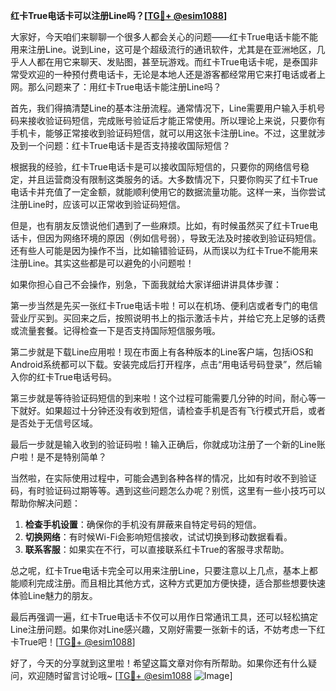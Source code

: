 **红卡True电话卡可以注册Line吗？[[TG💪+ @esim1088](https://t.me/s/esim1088)]**

大家好，今天咱们来聊聊一个很多人都会关心的问题——红卡True电话卡能不能用来注册Line。说到Line，这可是个超级流行的通讯软件，尤其是在亚洲地区，几乎人人都在用它来聊天、发贴图，甚至玩游戏。而红卡True电话卡呢，是泰国非常受欢迎的一种预付费电话卡，无论是本地人还是游客都经常用它来打电话或者上网。那么问题来了：用红卡True电话卡能注册Line吗？

首先，我们得搞清楚Line的基本注册流程。通常情况下，Line需要用户输入手机号码来接收验证码短信，完成账号验证后才能正常使用。所以理论上来说，只要你有手机卡，能够正常接收到验证码短信，就可以用这张卡注册Line。不过，这里就涉及到一个问题：红卡True电话卡是否支持接收国际短信？

根据我的经验，红卡True电话卡是可以接收国际短信的，只要你的网络信号稳定，并且运营商没有限制这类服务的话。大多数情况下，只要你购买了红卡True电话卡并充值了一定金额，就能顺利使用它的数据流量功能。这样一来，当你尝试注册Line时，应该可以正常收到验证码短信。

但是，也有朋友反馈说他们遇到了一些麻烦。比如，有时候虽然买了红卡True电话卡，但因为网络环境的原因（例如信号弱），导致无法及时接收到验证码短信。还有些人可能是因为操作不当，比如输错验证码，从而误以为红卡True不能用来注册Line。其实这些都是可以避免的小问题啦！

如果你担心自己不会操作，别急，下面我就给大家详细讲讲具体步骤：

第一步当然是先买一张红卡True电话卡啦！可以在机场、便利店或者专门的电信营业厅买到。买回来之后，按照说明书上的指示激活卡片，并给它充上足够的话费或流量套餐。记得检查一下是否支持国际短信服务哦。

第二步就是下载Line应用啦！现在市面上有各种版本的Line客户端，包括iOS和Android系统都可以下载。安装完成后打开程序，点击“用电话号码登录”，然后输入你的红卡True电话号码。

第三步就是等待验证码短信的到来啦！这个过程可能需要几分钟的时间，耐心等一下就好。如果超过十分钟还没有收到短信，请检查手机是否有飞行模式开启，或者是否处于无信号区域。

最后一步就是输入收到的验证码啦！输入正确后，你就成功注册了一个新的Line账户啦！是不是特别简单？

当然啦，在实际使用过程中，可能会遇到各种各样的情况，比如有时收不到验证码，有时验证码过期等等。遇到这些问题怎么办呢？别慌，这里有一些小技巧可以帮助你解决问题：

1. **检查手机设置**：确保你的手机没有屏蔽来自特定号码的短信。
2. **切换网络**：有时候Wi-Fi会影响短信接收，试试切换到移动数据看看。
3. **联系客服**：如果实在不行，可以直接联系红卡True的客服寻求帮助。

总之呢，红卡True电话卡完全可以用来注册Line，只要注意以上几点，基本上都能顺利完成注册。而且相比其他方式，这种方式更加方便快捷，适合那些想要快速体验Line魅力的朋友。

最后再强调一遍，红卡True电话卡不仅可以用作日常通讯工具，还可以轻松搞定Line注册问题。如果你对Line感兴趣，又刚好需要一张新卡的话，不妨考虑一下红卡True吧！[[TG💪+ @esim1088](https://t.me/s/esim1088)]

好了，今天的分享就到这里啦！希望这篇文章对你有所帮助。如果你还有什么疑问，欢迎随时留言讨论哦~ [[TG💪+ @esim1088](https://t.me/s/esim1088) ![Image](https://i.postimg.cc/4NQfJmqS/Snipaste-2025-05-13-00-14-12.png)]